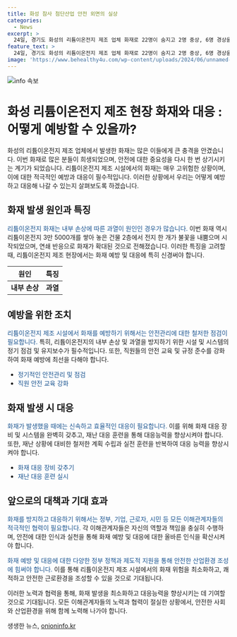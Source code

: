```yaml
---
title: 화성 참사 첨단산업 안전 외면의 실상
categories:
  - News
excerpt: >
  24일, 경기도 화성의 리튬이온전지 제조 업체 화재로 22명이 숨지고 2명 중상, 6명 경상을 입었다. 이번 화재는 리튬이온전지 제조 시설에서 발생한 높은 화재 위험과 진화 어려움을 다시 한번 강조했다. 소방당국의 노력에도 불구하고 인명 피해가 발생했으며 중대재해처벌법 위반이 의심되어 정부가 수습조치에 나섰다. 이러한 안전 문제가 사회적으로 해결되지 않는 한, 안전한 사회를 이야기할 수 없을 것이다.
feature_text: >
  24일, 경기도 화성의 리튬이온전지 제조 업체 화재로 22명이 숨지고 2명 중상, 6명 경상을 입었다. 이번 화재는 리튬이온전지 제조 시설에서 발생한 높은 화재 위험과 진화 어려움을 다시 한번 강조했다. 소방당국의 노력에도 불구하고 인명 피해가 발생했으며 중대재해처벌법 위반이 의심되어 정부가 수습조치에 나섰다. 이러한 안전 문제가 사회적으로 해결되지 않는 한, 안전한 사회를 이야기할 수 없을 것이다.
image: 'https://www.behealthy4u.com/wp-content/uploads/2024/06/unnamed-file.png'
---
```


<p><img src="https://www.behealthy4u.com/wp-content/uploads/2024/06/unnamed-file.png" alt="info 속보" /></p>

<h1>화성 리튬이온전지 제조 현장 화재와 대응 : 어떻게 예방할 수 있을까?</h1>

<p data-ke-size="size16"></p>

<p>화성의 리튬이온전지 제조 업체에서 발생한 화재는 많은 이들에게 큰 충격을 안겼습니다. 이번 화재로 많은 분들이 희생되었으며, 안전에 대한 중요성을 다시 한 번 상기시키는 계기가 되었습니다. 리튬이온전지 제조 시설에서의 화재는 매우 고위험한 상황이며, 이에 대한 적극적인 예방과 대응이 필수적입니다. 이러한 상황에서 우리는 어떻게 예방하고 대응해 나갈 수 있는지 살펴보도록 하겠습니다. </p>

<h2 data-ke-size="size26">화재 발생 원인과 특징</h2>

<p><span style="color: #1a5490;">리튬이온전지 화재는 내부 손상에 따른 과열이 원인인 경우가 많습니다.</span> 이번 화재 역시 리튬이온전지 3만 5000개를 쌓아 놓은 건물 2층에서 전지 한 개가 불꽃을 내뿜으며 시작되었으며, 연쇄 반응으로 화재가 확대된 것으로 전해졌습니다. 이러한 특징을 고려할 때, 리튬이온전지 제조 현장에서는 화재 예방 및 대응에 특히 신경써야 합니다.</p>

<table>
<thead>
<tr>
<th>원인</th>
<th>특징</th>
</tr>
</thead>
<tbody>
<tr>
<td style="text-align: center; height: 17px;"><b>내부 손상</b></td>
<td style="text-align: center; height: 17px;"><b>과열</b></td>
</tr>
</tbody>
</table>

<p data-ke-size="size16"></p>

<h2 data-ke-size="size26">예방을 위한 조치</h2>

<p><span style="color: #1a5490;">리튬이온전지 제조 시설에서 화재를 예방하기 위해서는 안전관리에 대한 철저한 점검이 필요합니다.</span> 특히, 리튬이온전지의 내부 손상 및 과열을 방지하기 위한 시설 및 시스템의 정기 점검 및 유지보수가 필수적입니다. 또한, 직원들의 안전 교육 및 규정 준수를 강화하여 화재 예방에 최선을 다해야 합니다.</p>

<ul>
<li><span style="color: #1a5490;">정기적인 안전관리 및 점검</span></li>
<li><span style="color: #1a5490;">직원 안전 교육 강화</span></li>
</ul>

<p data-ke-size="size16"></p>

<h2 data-ke-size="size26">화재 발생 시 대응</h2>

<p><span style="color: #1a5490;">화재가 발생했을 때에는 신속하고 효율적인 대응이 필요합니다.</span> 이를 위해 화재 대응 장비 및 시스템을 완벽히 갖추고, 재난 대응 훈련을 통해 대응능력을 향상시켜야 합니다. 또한, 재난 상황에 대비한 철저한 계획 수립과 실전 훈련을 반복하여 대응 능력을 향상시켜야 합니다.</p>

<ul>
<li><span style="color: #1a5490;">화재 대응 장비 갖추기</span></li>
<li><span style="color: #1a5490;">재난 대응 훈련 실시</span></li>
</ul>

<p data-ke-size="size16"></p>

<h2 data-ke-size="size26">앞으로의 대책과 기대 효과</h2>

<p><span style="color: #1a5490;">화재를 방지하고 대응하기 위해서는 정부, 기업, 근로자, 시민 등 모든 이해관계자들의 적극적인 협력이 필요합니다.</span> 각 이해관계자들은 자신의 역할과 책임을 충실히 수행하며, 안전에 대한 인식과 실천을 통해 화재 예방 및 대응에 대한 올바른 인식을 확산시켜야 합니다.</p>

<p><span style="color: #1a5490;">화재 예방 및 대응에 대한 다양한 정부 정책과 제도적 지원을 통해 안전한 산업환경 조성에 힘써야 합니다.</span> 이를 통해 리튬이온전지 제조 시설에서의 화재 위험을 최소화하고, 쾌적하고 안전한 근로환경을 조성할 수 있을 것으로 기대됩니다.</p>

<p data-ke-size="size16"></p>

<p>이러한 노력과 협력을 통해, 화재 발생을 최소화하고 대응능력을 향상시키는 데 기여할 것으로 기대됩니다. 모든 이해관계자들의 노력과 협력이 절실한 상황에서, 안전한 사회와 산업환경을 위해 함께 노력해 나가야 합니다.</p>
생생한 뉴스, <a href="https://onioninfo.kr" rel="dofollow">onioninfo.kr</a>



